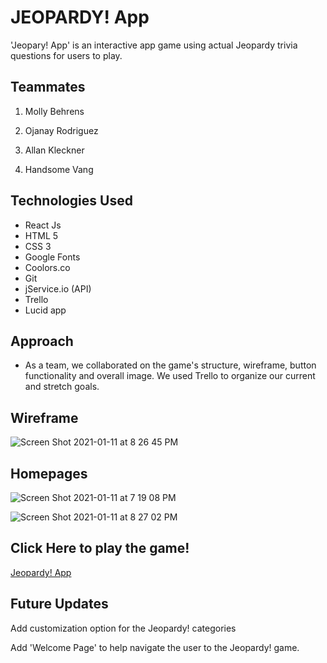 # <strong> JEOPARDY! App </strong>
'Jeopary! App' is an interactive app game using  actual Jeopardy trivia questions for users to play.

## Teammates
1. Molly Behrens

2. Ojanay Rodriguez

3. Allan Kleckner

4. Handsome Vang

## Technologies Used
- React Js
- HTML 5
- CSS 3
- Google Fonts
- Coolors.co
- Git
- jService.io (API) 
- Trello
- Lucid app

## Approach
- As a team, we collaborated on the game's structure, wireframe, button functionality and overall image. We used Trello to organize our current and stretch goals. 

## Wireframe
![Screen Shot 2021-01-11 at 8 26 45 PM](https://user-images.githubusercontent.com/69225985/104257466-88d6f000-544b-11eb-96b1-fc0ed1cb5007.png)

## Homepages
![Screen Shot 2021-01-11 at 7 19 08 PM](https://user-images.githubusercontent.com/69225985/104257736-1a466200-544c-11eb-99c0-8f6574f4d563.png)

![Screen Shot 2021-01-11 at 8 27 02 PM](https://user-images.githubusercontent.com/69225985/104257765-28947e00-544c-11eb-89d6-a1d60b153996.png)

## Click Here to play the game!
<a href = "https://clever-einstein-40f4c1.netlify.app/ " target="_blank"> Jeopardy! App </a>

## Future Updates
Add customization option for the Jeopardy! categories

Add 'Welcome Page' to help navigate the user to the Jeopardy! game.